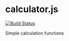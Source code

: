 # calculator.js

[![Build Status](https://travis-ci.org/profmcdan/calculator-travis.svg?branch=master)](https://travis-ci.org/profmcdan/calculator-travis)

Simple calculation functions
